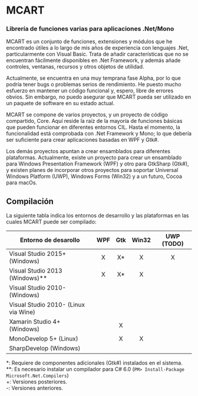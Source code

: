 # MCART
### Librería de funciones varias para aplicaciones .Net/Mono
MCART es un conjunto de funciones, extensiones y módulos que he encontrado útiles a lo largo de mis años de experiencia con lenguajes .Net, particularmente con Visual Basic. Trata de añadir características que no se encuentran fácilmente disponibles en .Net Framework, y además añade controles, ventanas, recursos y otros objetos de utilidad.

Actualmente, se encuentra en una muy temprana fase Alpha, por lo que podría tener bugs o problemas serios de rendimiento. He puesto mucho esfuerzo en mantener un código funcional y, espero, libre de errores obvios. Sin embargo, no puedo asegurar que MCART pueda ser utilizado en un paquete de software en su estado actual.

MCART se compone de varios proyectos, y un proyecto de código compartido, Core. Aquí reside la raíz de la mayoría de funciones básicas que pueden funcionar en diferentes entornos CIL. Hasta el momento, la funcionalidad está comprobada con .Net Framework y Mono; lo que debería ser suficiente para crear aplicaciones basadas en WPF y Gtk#.

Los demás proyectos apuntan a crear ensamblados para diferentes plataformas. Actualmente, existe un proyecto para crear un ensamblado para Windows Presentation Framework (WPF) y otro para GtkSharp (Gtk#), y existen planes de incorporar otros proyectos para soportar Universal Windows Platform (UWP), Windows Forms (Win32) y a un futuro, Cocoa para macOs.

## Compilación
La siguiente tabla indica los entornos de desarrollo y las plataformas en las cuales MCART puede ser compilado:

| Entorno de desarollo | WPF | Gtk | Win32 | UWP (TODO) |
| --- | :---: | :---: | :---: | :---: |
| Visual Studio 2015+ (Windows) | X | X* | X | X |
| Visual Studio 2013 (Windows)** | X | X* | X | |
| Visual Studio 2010- (Windows) | | | | |
| Visual Studio 2010- (Linux via Wine) | | | | |
| Xamarin Studio 4+ (Windows) | | X | | |
| MonoDevelop 5+ (Linux) | | X | X | |
| SharpDevelop (Windows) | | | | |

 *: Requiere de componentes adicionales (Gtk#) instalados en el sistema.  
**: Es necesario instalar un compilador para C# 6.0 (`PM> Install-Package Microsoft.Net.Compilers`)  
 +: Versiones posteriores.  
 -: Versiones anteriores.
